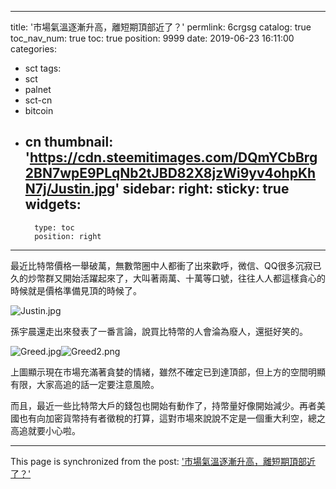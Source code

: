 
---
title: '市場氣溫逐漸升高，離短期頂部近了？'
permlink: 6crgsg
catalog: true
toc_nav_num: true
toc: true
position: 9999
date: 2019-06-23 16:11:00
categories:
- sct
tags:
- sct
- palnet
- sct-cn
- bitcoin
- cn
thumbnail: 'https://cdn.steemitimages.com/DQmYCbBrg2BN7wpE9PLqNb2tJBD82X8jzWi9yv4ohpKhN7j/Justin.jpg'
sidebar:
    right:
        sticky: true
widgets:
    -
        type: toc
        position: right
---


最近比特幣價格一舉破萬，無數幣圈中人都衝了出來歡呼，微信、QQ很多沉寂已久的炒幣群又開始活躍起來了，大叫著兩萬、十萬等口號，往往人人都這樣貪心的時候就是價格準備見頂的時候了。

![Justin.jpg](https://cdn.steemitimages.com/DQmYCbBrg2BN7wpE9PLqNb2tJBD82X8jzWi9yv4ohpKhN7j/Justin.jpg)

孫宇晨還走出來發表了一番言論，說買比特幣的人會淪為廢人，還挺好笑的。

![Greed.jpg](https://cdn.steemitimages.com/DQmT9EcXQq48HgcgoLfPsriJ4yoJKpzwTMSs8zVTPxbNEC1/Greed.jpg)![Greed2.png](https://cdn.steemitimages.com/DQmdNx7PAYmHKrQRSqyiQQbdabCPXLS1UWKsNDzwQqE6j8Y/Greed2.png)

上圖顯示現在市場充滿著貪婪的情緒，雖然不確定已到達頂部，但上方的空間明顯有限，大家高追的話一定要注意風險。

而且，最近一些比特幣大戶的錢包也開始有動作了，持幣量好像開始減少。再者美國也有向加密貨幣持有者徵稅的打算，這對市場來說說不定是一個重大利空，總之高追就要小心啦。

- - -

This page is synchronized from the post: ['市場氣溫逐漸升高，離短期頂部近了？'](https://steemit.com/@htliao/6crgsg)
